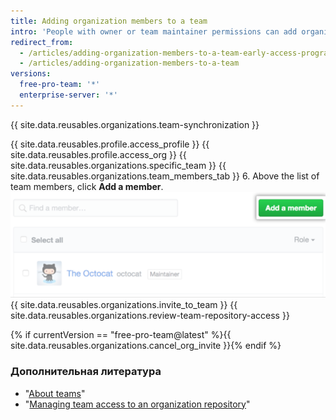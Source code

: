 ```yaml
---
title: Adding organization members to a team
intro: 'People with owner or team maintainer permissions can add organization members to teams. People with owner permissions can also {% if currentVersion == "free-pro-team@latest" %}invite non-members to join{% else %}add non-members to{% endif %} a team and the organization.'
redirect_from:
  - /articles/adding-organization-members-to-a-team-early-access-program/
  - /articles/adding-organization-members-to-a-team
versions:
  free-pro-team: '*'
  enterprise-server: '*'
---
```


{{ site.data.reusables.organizations.team-synchronization }}

{{ site.data.reusables.profile.access_profile }}
{{ site.data.reusables.profile.access_org }}
{{ site.data.reusables.organizations.specific_team }}
{{ site.data.reusables.organizations.team_members_tab }}
6. Above the list of team members, click **Add a member**. ![Add member button](/assets/images/help/teams/add-member-button.png)
{{ site.data.reusables.organizations.invite_to_team }}
{{ site.data.reusables.organizations.review-team-repository-access }}

{% if currentVersion == "free-pro-team@latest" %}{{ site.data.reusables.organizations.cancel_org_invite }}{% endif %}

### Дополнительная литература

- "[About teams](/articles/about-teams)"
- "[Managing team access to an organization repository](/articles/managing-team-access-to-an-organization-repository)"
